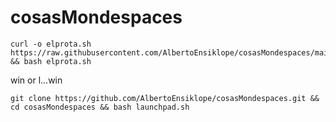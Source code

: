 # cosasMondespaces
```
curl -o elprota.sh https://raw.githubusercontent.com/AlbertoEnsiklope/cosasMondespaces/main/elprota.sh && bash elprota.sh
```



win or l...win






```
git clone https://github.com/AlbertoEnsiklope/cosasMondespaces.git && cd cosasMondespaces && bash launchpad.sh
```
